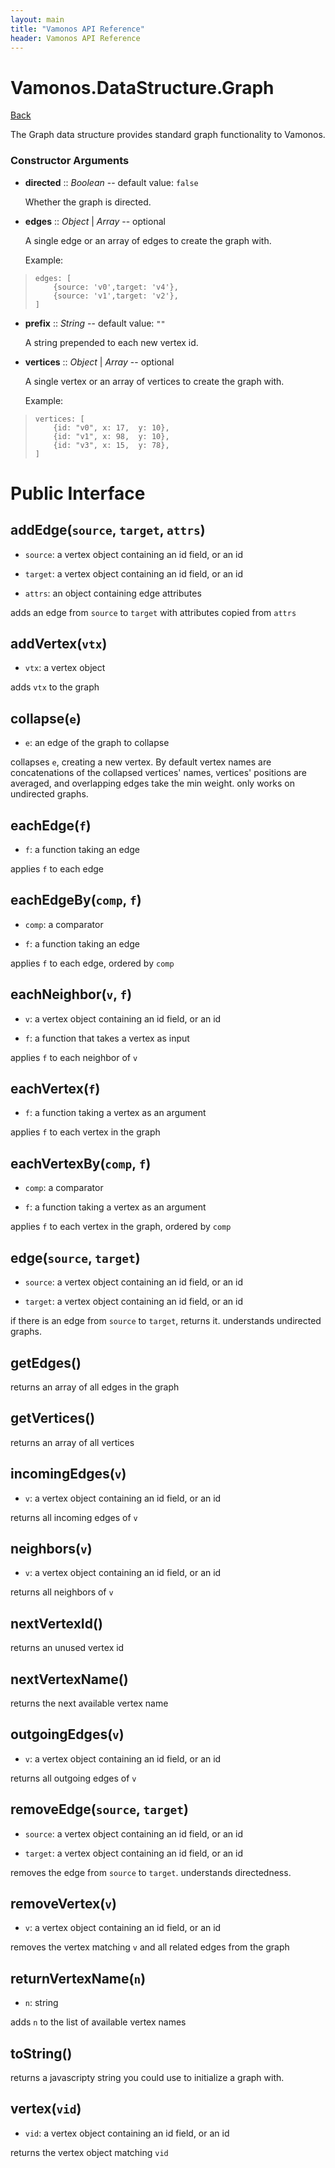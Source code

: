 ```yaml
---
layout: main
title: "Vamonos API Reference"
header: Vamonos API Reference
---
```



Vamonos.DataStructure.Graph
===========================

[Back](index.html)

The Graph data structure provides standard graph functionality
to Vamonos.


### Constructor Arguments

 * **directed** :: *Boolean* -- default value: `false`

    Whether the graph is directed.



 * **edges** :: *Object* | *Array* -- optional

    A single edge or an array of edges to create the graph with.

    Example:

>     edges: [
>         {source: 'v0',target: 'v4'},
>         {source: 'v1',target: 'v2'},
>     ]



 * **prefix** :: *String* -- default value: `""`

    A string prepended to each new vertex id.



 * **vertices** :: *Object* | *Array* -- optional

    A single vertex or an array of vertices to create the graph with.

    Example:

>     vertices: [
>         {id: "v0", x: 17,  y: 10},
>         {id: "v1", x: 98,  y: 10},
>         {id: "v3", x: 15,  y: 78},
>     ]




Public Interface
================

## **addEdge**(`source`, `target`, `attrs`)
 * `source`: a vertex object containing an id field, or an id

 * `target`: a vertex object containing an id field, or an id

 * `attrs`: an object containing edge attributes

adds an edge from `source` to `target` with attributes copied from `attrs`

## **addVertex**(`vtx`)
 * `vtx`: a vertex object

adds `vtx` to the graph

## **collapse**(`e`)
 * `e`: an edge of the graph to collapse

collapses `e`, creating a new vertex. By default vertex names are concatenations of the collapsed vertices' names, vertices' positions are averaged, and overlapping edges take the min weight. only works on undirected graphs.

## **eachEdge**(`f`)
 * `f`: a function taking an edge

applies `f` to each edge

## **eachEdgeBy**(`comp`, `f`)
 * `comp`: a comparator

 * `f`: a function taking an edge

applies `f` to each edge, ordered by `comp`

## **eachNeighbor**(`v`, `f`)
 * `v`: a vertex object containing an id field, or an id

 * `f`: a function that takes a vertex as input

applies `f` to each neighbor of `v`

## **eachVertex**(`f`)
 * `f`: a function taking a vertex as an argument

applies `f` to each vertex in the graph

## **eachVertexBy**(`comp`, `f`)
 * `comp`: a comparator

 * `f`: a function taking a vertex as an argument

applies `f` to each vertex in the graph, ordered by `comp`

## **edge**(`source`, `target`)
 * `source`: a vertex object containing an id field, or an id

 * `target`: a vertex object containing an id field, or an id

if there is an edge from `source` to `target`, returns it. understands undirected graphs.

## **getEdges**()
returns an array of all edges in the graph

## **getVertices**()
returns an array of all vertices

## **incomingEdges**(`v`)
 * `v`: a vertex object containing an id field, or an id

returns all incoming edges of `v`

## **neighbors**(`v`)
 * `v`: a vertex object containing an id field, or an id

returns all neighbors of `v`

## **nextVertexId**()
returns an unused vertex id

## **nextVertexName**()
returns the next available vertex name

## **outgoingEdges**(`v`)
 * `v`: a vertex object containing an id field, or an id

returns all outgoing edges of `v`

## **removeEdge**(`source`, `target`)
 * `source`: a vertex object containing an id field, or an id

 * `target`: a vertex object containing an id field, or an id

removes the edge from `source` to `target`. understands directedness.

## **removeVertex**(`v`)
 * `v`: a vertex object containing an id field, or an id

removes the vertex matching `v` and all related edges from the graph

## **returnVertexName**(`n`)
 * `n`: string

adds `n` to the list of available vertex names

## **toString**()
returns a javascripty string you could use to initialize a graph with.

## **vertex**(`vid`)
 * `vid`: a vertex object containing an id field, or an id

returns the vertex object matching `vid`

